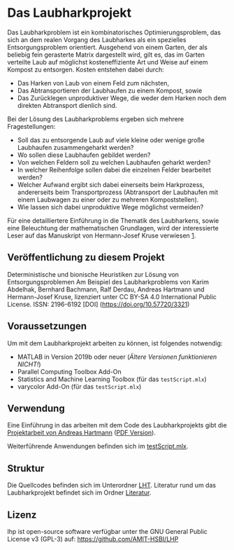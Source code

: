 # Das Laubharkprojekt

Das Laubharkproblem ist ein kombinatorisches Optimierungsproblem, das sich an
dem realen Vorgang des Laubharkes als ein spezielles Entsorgungsproblem
orientiert. Ausgehend von einem Garten, der als beliebig fein gerasterte Matrix
dargestellt wird, gilt es, das im Garten verteilte Laub auf möglichst
kosteneffiziente Art und Weise auf einem Kompost zu entsorgen. Kosten entstehen
dabei durch:

- Das Harken von Laub von einem Feld zum nächsten,
- Das Abtransportieren der Laubhaufen zu einem Kompost, sowie
- Das Zurücklegen unproduktiver Wege, die weder dem Harken noch dem direkten
  Abtransport dienlich sind.

Bei der Lösung des Laubharkproblems ergeben sich mehrere Fragestellungen:

- Soll das zu entsorgende Laub auf viele kleine oder wenige große Laubhaufen
  zusammengeharkt werden?
- Wo sollen diese Laubhaufen gebildet werden?
- Von welchen Feldern soll zu welchen Laubhaufen geharkt werden?
- In welcher Reihenfolge sollen dabei die einzelnen Felder bearbeitet werden?
- Welcher Aufwand ergibt sich dabei einerseits beim Harkprozess, andererseits
  beim Transportprozess (Abtransport der Laubhaufen mit einem Laubwagen zu
  einer oder zu mehreren Kompoststellen).
- Wie lassen sich dabei unproduktive Wege möglichst vermeiden?

Für eine detailliertere Einführung in die Thematik des Laubharkens, sowie eine
Beleuchtung der mathematischen Grundlagen, wird der interessierte Leser auf das
Manuskript von Hermann-Josef Kruse verwiesen [1].

## Veröffentlichung zu diesem Projekt

Deterministische und bionische Heuristiken zur Lösung von Entsorgungsproblemen
Am Beispiel des Laubharkproblems von Karim Abdelhak, Bernhard Bachmann, Ralf Derdau, Andreas Hartmann und Hermann-Josef Kruse, lizenziert unter CC BY-SA 4.0 International Public License.
ISSN: 2196-6192
[DOI] (https://doi.org/10.57720/3321)

## Voraussetzungen

Um mit dem Laubharkprojekt arbeiten zu können, ist folgendes notwendig:

- MATLAB in Version 2019b oder neuer (*Ältere Versionen funktionieren NICHT!*)
- Parallel Computing Toolbox Add-On
- Statistics and Machine Learning Toolbox (für das `testScript.mlx`)
- varycolor Add-On (für das `testScript.mlx`)


## Verwendung

Eine Einführung in das arbeiten mit dem Code des Laubharkprojekts gibt die
[Projektarbeit von Andreas Hartmann][10] ([PDF Version][11]).

Weiterführende Anwendungen befinden sich im
[testScript.mlx](LHT/testScript.mlx).


## Struktur

Die Quellcodes befinden sich im Unterordner [LHT](LHT/). Literatur rund um das
Laubharkprojekt befindet sich im Ordner [Literatur](Literatur/).


[1]: Literatur/Projektarbeit_Hartmann/Quellen/Manuskript.pdf
[10]: Literatur/Projektarbeit_Hartmann/Projektbericht_Andreas_Hartmann.mlx
[11]: Literatur/Projektarbeit_Hartmann/Projektbericht_Andreas_Hartmann.pdf

## Lizenz

lhp ist open-source software verfügbar unter the GNU General Public License v3 
(GPL-3) auf: https://github.com/AMIT-HSBI/LHP

